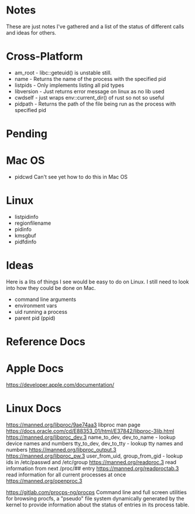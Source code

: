 Notes
= 
These are just notes I've gathered and a list of the status of different calls
and ideas for others.

Cross-Platform
==
* am_root - libc::geteuid() is unstable still.
* name - Returns the name of the process with the specified pid
* listpids - Only implements listing all pid types
* libversion - Just returns error message on linux as no lib used
* cwdself - just wraps env::current_dir() of rust so not so useful
* pidpath - Returns the path of the file being run as the process with specified pid

Pending
==
Mac OS
=== 
* pidcwd                      Can't see yet how to do this in Mac OS
                
Linux
===
* listpidinfo
* regionfilename
* pidinfo
* kmsgbuf
* pidfdinfo

Ideas
==
Here is a lits of things I see would be easy to do on Linux. I still need
to look into how they could be done on Mac.

* command line arguments
* environment vars
* uid running a process
* parent pid (ppid)

Reference Docs
==
Apple Docs
===
https://developer.apple.com/documentation/

Linux Docs
===
https://manned.org/libproc/9ae74aa3     libproc man page
https://docs.oracle.com/cd/E88353_01/html/E37842/libproc-3lib.html
https://manned.org/libproc_dev.3        name_to_dev, dev_to_name - lookup device names and numbers tty_to_dev,
                                        dev_to_tty - lookup tty names and numbers
https://manned.org/libproc_output.3
https://manned.org/libproc_pw.3         user_from_uid, group_from_gid - lookup ids in /etc/passwd and /etc/group
https://manned.org/readproc.3           read information from next /proc/## entry
https://manned.org/readproctab.3        read information for all current processes at once
https://manned.org/openproc.3

https://gitlab.com/procps-ng/procps     Command line and full screen utilities for browsing procfs, a "pseudo" file
                                        system dynamically generated by the kernel to provide information about the
                                        status of entries in its process table.